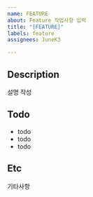 ```yaml
---
name: FEATURE
about: Feature 작업사항 입력
title: "[FEATURE]"
labels: feature
assignees: JuneK3

---
```


## Description
설명 작성

## Todo
- todo
- todo
- todo

## Etc
기타사항

